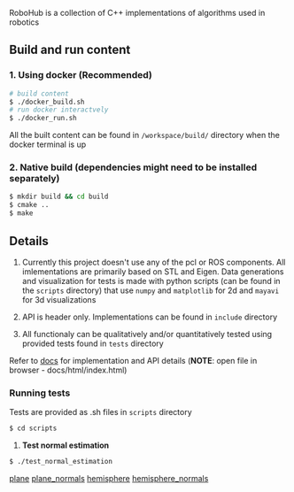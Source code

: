 RoboHub is a collection of C++ implementations of algorithms used in robotics

## Build and run content
### 1. Using docker (Recommended)
``` bash
# build content
$ ./docker_build.sh
# run docker interactvely
$ ./docker_run.sh
```
All the built content can be found in `/workspace/build/` directory when the docker terminal is up

### 2. Native build (dependencies might need to be installed separately)
``` bash
$ mkdir build && cd build
$ cmake ..
$ make
```
## Details

1. Currently this project doesn't use any of the pcl or ROS components. All imlementations are primarily based on STL and Eigen. Data generations and visualization for tests is made with python scripts (can be found in the `scripts` directory) that use `numpy` and `matplotlib` for 2d and `mayavi` for 3d visualizations

2. API is header only. Implementations can be found in `include` directory

3. All functionaly can be qualitatively and/or quantitatively tested using provided tests found in `tests` directory  

Refer to [docs](./docs/html/index.html) for implementation and API details (__NOTE__: open file in browser - docs/html/index.html)

### Running tests

Tests are provided as .sh files in `scripts` directory  
``` bash
$ cd scripts
```

1. __Test normal estimation__  
``` bash
$ ./test_normal_estimation
```
[plane](./media/plane_points.png) [plane_normals](./media/plane_normals.png)
[hemisphere](./media/hemisphere_points.png) [hemisphere_normals](./media/hemisphere_normals.png)